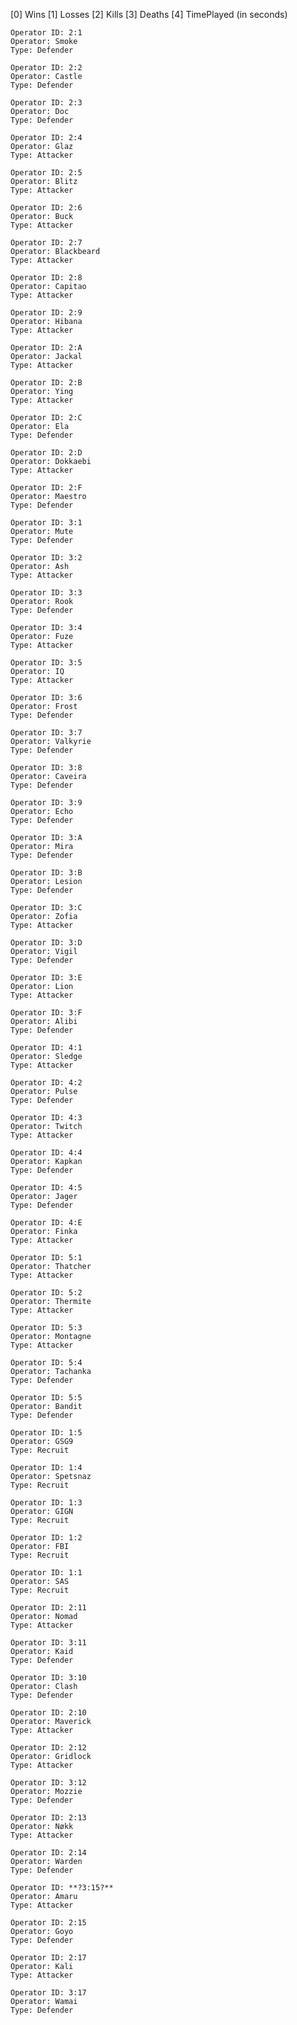 [0] Wins
[1] Losses
[2] Kills
[3] Deaths
[4] TimePlayed (in seconds)

	Operator ID: 2:1
	Operator: Smoke
	Type: Defender

	Operator ID: 2:2
	Operator: Castle
	Type: Defender

	Operator ID: 2:3
	Operator: Doc
	Type: Defender

	Operator ID: 2:4
	Operator: Glaz
	Type: Attacker

	Operator ID: 2:5
	Operator: Blitz
	Type: Attacker

	Operator ID: 2:6
	Operator: Buck
	Type: Attacker

	Operator ID: 2:7
	Operator: Blackbeard
	Type: Attacker

	Operator ID: 2:8
	Operator: Capitao
	Type: Attacker

	Operator ID: 2:9
	Operator: Hibana
	Type: Attacker

	Operator ID: 2:A
	Operator: Jackal
	Type: Attacker

	Operator ID: 2:B
	Operator: Ying
	Type: Attacker

	Operator ID: 2:C
	Operator: Ela
	Type: Defender

	Operator ID: 2:D
	Operator: Dokkaebi
	Type: Attacker

	Operator ID: 2:F
	Operator: Maestro
	Type: Defender

	Operator ID: 3:1
	Operator: Mute
	Type: Defender

	Operator ID: 3:2
	Operator: Ash
	Type: Attacker

	Operator ID: 3:3
	Operator: Rook
	Type: Defender

	Operator ID: 3:4
	Operator: Fuze
	Type: Attacker

	Operator ID: 3:5
	Operator: IQ
	Type: Attacker

	Operator ID: 3:6
	Operator: Frost
	Type: Defender

	Operator ID: 3:7
	Operator: Valkyrie
	Type: Defender

	Operator ID: 3:8
	Operator: Caveira
	Type: Defender

	Operator ID: 3:9
	Operator: Echo
	Type: Defender

	Operator ID: 3:A
	Operator: Mira
	Type: Defender

	Operator ID: 3:B
	Operator: Lesion
	Type: Defender

	Operator ID: 3:C
	Operator: Zofia
	Type: Attacker

	Operator ID: 3:D
	Operator: Vigil
	Type: Defender

	Operator ID: 3:E
	Operator: Lion
	Type: Attacker

	Operator ID: 3:F
	Operator: Alibi
	Type: Defender

	Operator ID: 4:1
	Operator: Sledge
	Type: Attacker

	Operator ID: 4:2
	Operator: Pulse
	Type: Defender

	Operator ID: 4:3
	Operator: Twitch
	Type: Attacker

	Operator ID: 4:4
	Operator: Kapkan
	Type: Defender

	Operator ID: 4:5
	Operator: Jager
	Type: Defender

	Operator ID: 4:E
	Operator: Finka
	Type: Attacker

	Operator ID: 5:1
	Operator: Thatcher
	Type: Attacker

	Operator ID: 5:2
	Operator: Thermite
	Type: Attacker

	Operator ID: 5:3
	Operator: Montagne
	Type: Attacker

	Operator ID: 5:4
	Operator: Tachanka
	Type: Defender

	Operator ID: 5:5
	Operator: Bandit
	Type: Defender

	Operator ID: 1:5
	Operator: GSG9
	Type: Recruit

	Operator ID: 1:4
	Operator: Spetsnaz
	Type: Recruit

	Operator ID: 1:3
	Operator: GIGN
	Type: Recruit

	Operator ID: 1:2
	Operator: FBI
	Type: Recruit

	Operator ID: 1:1
	Operator: SAS
	Type: Recruit

	Operator ID: 2:11
	Operator: Nomad
	Type: Attacker

	Operator ID: 3:11
	Operator: Kaid
	Type: Defender

	Operator ID: 3:10
	Operator: Clash
	Type: Defender

	Operator ID: 2:10
	Operator: Maverick
	Type: Attacker

	Operator ID: 2:12
	Operator: Gridlock
	Type: Attacker

	Operator ID: 3:12
	Operator: Mozzie
	Type: Defender
		
	Operator ID: 2:13
	Operator: Nøkk
	Type: Attacker
	
	Operator ID: 2:14
	Operator: Warden
	Type: Defender

	Operator ID: **?3:15?**
	Operator: Amaru
	Type: Attacker
	
	Operator ID: 2:15
	Operator: Goyo
	Type: Defender
	
	Operator ID: 2:17
	Operator: Kali 
	Type: Attacker	
	
	Operator ID: 3:17
	Operator: Wamai
	Type: Defender
